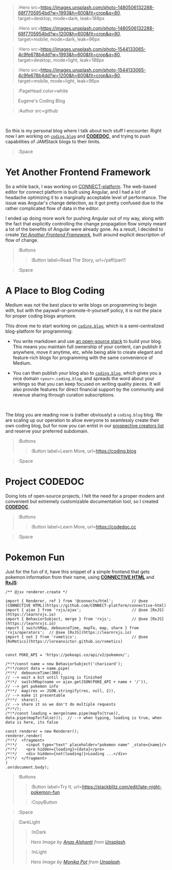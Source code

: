 > :Hero src=https://images.unsplash.com/photo-1480506132288-68f7705954bd?w=1993&h=600&fit=crop&q=80, \
> target=desktop, mode=dark, leak=188px

> :Hero src=https://images.unsplash.com/photo-1480506132288-68f7705954bd?w=1200&h=600&fit=crop&q=80, \
> target=mobile, mode=dark, leak=96px

> :Hero src=https://images.unsplash.com/photo-1544133065-4c9fe678b4dd?w=1993&h=600&fit=crop&q=80, \
> target=desktop, mode=light, leak=188px

> :Hero src=https://images.unsplash.com/photo-1544133065-4c9fe678b4dd?w=1200&h=600&fit=crop&q=80, \
> target=mobile, mode=light, leak=96px

> :PageHead color=white
>
> Eugene's Coding Blog

> :Author src=github

<br>

So this is my personal blog where I talk about tech stuff I encounter. Right now I am working on
[`coding.blog`](https://coding.blog) and [**CODEDOC**](https://codedoc.cc), and trying to push
capabilities of JAMStack blogs to their limits.

> :Space

# Yet Another Frontend Framework

So a while back, I was working on [CONNECT-platform](https://connect-platform.com). The web-based
editor for connect platform is built using Angular, and I had a lot of headache optimizing it
to a marginally acceptable level of performance. The issue was Angular's change detection,
as it got pretty confused due to the rather complicated flow of data in the editor.

I ended up doing more work for pushing Angular out of my way, along with the fact that explicitly
controlling the change propagation flow simply meant a lot of the benefits of Angular were already
gone. As a result, I decided to create [_Yet Another Frontend Framework_](https://github.com/CONNECT-platform/connective-html), 
built around explicit description of flow of change.

> :Buttons
> > :Button label=Read The Story, url=/yaff/part1

> :Space

# A Place to Blog Coding

Medium was not the best place to write blogs on programming to begin with, but with the paywall-or-promote-it-yourself
policy, it is not the place for proper coding blogs anymore.

This drove me to start working on [`coding.blog`](https://coding.blog), which is a semi-centralized blog-platform
for programming: 

- You write markdown and use [an open-source stack](https://codedoc.cc) to build your blog.
  This means you maintain full ownership of your content, can publish it anywhere, move it anytime, etc, while
  being able to create elegant and feature-rich blogs for programming with the same convenience of Medium.

- You can then publish your blog also to [`coding.blog`](https://coding.blog), which gives you a nice domain
  `<your>.coding.blog`, and spreads the word about your writings so that you can keep focused on writing
  quality pieces. It will also provide features for direct financial support by the community and revenue
  sharing through curation subscriptions.

<br>

The blog you are reading now is (rather obviously) a `coding.blog` blog. We are scaling up our operation
to allow everyone to seamlessly create their own coding blog, but for now you can enlist in our 
[prospective creators list](https://coding.blog/creators) and reserve your preferred subdomain.

> :Buttons
> > :Button label=Learn More, url=https://coding.blog


> :Space

# Project CODEDOC

Doing lots of open-source projects, I felt the need for a proper modern and convenient
but extremely customizable documentation tool, so I created [**CODEDOC**](https://codedoc.cc).

> :Buttons
> > :Button label=Learn More, url=https://codedoc.cc

> :Space

# Pokemon Fun

Just for the fun of it, have this snippet of a simple frontend that gets pokemon information
from their name, using [**CONNECTIVE HTML**](https://github.com/CONNECT-platform/connective-html)
and [**RxJS**](https://learnrxjs.io):

```tsx
/** @jsx renderer.create */

import { Renderer, ref } from '@connectv/html';        // @see [CONNECTIVE HTML](https://github.com/CONNECT-platform/connective-html)
import { ajax } from 'rxjs/ajax';                      // @see [RxJS](https://learnrxjs.io)
import { BehaviorSubject, merge } from 'rxjs';         // @see [RxJS](https://learnrxjs.io)
import { switchMap, debounceTime, mapTo, map, share } from 'rxjs/operators';  // @see [RxJS](https://learnrxjs.io)
import { not } from 'rxmetics';                        // @see [RxMetics](https://loreanvictor.github.io/rxmetics)


const POKE_API = 'https://pokeapi.co/api/v2/pokemon/';

/*!*/const name = new BehaviorSubject('charizard');
/*!*/const data = name.pipe(
/*!*/  debounceTime(300),                                                     // --> wait a bit until typing is finished
/*!*/  switchMap(name => ajax.getJSON(POKE_API + name + '/')),                // --> get pokemon info
/*!*/  map(res => JSON.stringify(res, null, 2)),                              // --> make it presentable
/*!*/  share(),                                                               // --> share it so we don't do multiple requests
/*!*/);
/*!*/const loading = merge(name.pipe(mapTo(true)), data.pipe(mapTo(false)));  // --> when typing, loading is true, when data is here, its false

const renderer = new Renderer();
renderer.render(
/*!*/  <fragment>
/*!*/    <input type="text" placeholder="pokemon name" _state={name}/>
/*!*/    <pre hidden={loading}>{data}</pre>
/*!*/    <div hidden={not(loading)}>Loading ...</div>
/*!*/  </fragment>
)
.on(document.body);
```

> :Buttons
> > :Button label=Try It, url=https://stackblitz.com/edit/late-night-pokemon-fun
>
> > :CopyButton

> :Space

> :DarkLight
> > :InDark
> >
> > _Hero Image by [Anas Alshanti](https://unsplash.com/@otenteko) from [Unsplash](https://unsplash.com)._
>
> > :InLight
> >
> > _Hero Image by [Monika Pot](https://unsplash.com/@ramoni) from [Unsplash](https://unsplash.com)._

